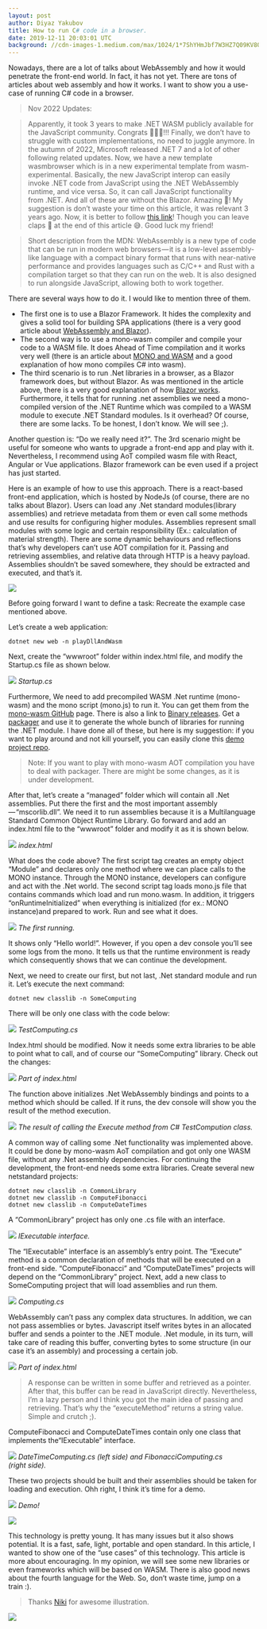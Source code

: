 ```yaml
---
layout: post
author: Diyaz Yakubov
title: How to run C# code in a browser.
date: 2019-12-11 20:03:01 UTC
background: //cdn-images-1.medium.com/max/1024/1*7ShYHmJbf7W3HZ7Q09KV8Q.png
---
```


Nowadays, there are a lot of talks about WebAssembly and how it would penetrate the front-end world. In fact, it has not yet. There are tons of articles about web assembly and how it works. I want to show you a use-case of running C# code in a&nbsp;browser.

> Nov 2022&nbsp;Updates:

> Apparently, it took 3 years to make&nbsp;.NET WASM publicly available for the JavaScript community. Congrats 🎉🎉🎉!!! Finally, we don’t have to struggle with custom implementations, no need to juggle anymore. In the autumn of 2022, Microsoft released&nbsp;.NET 7 and a lot of other following related updates. Now, we have a new template wasmbrowser which is in a new experimental template from wasm-experimental. Basically, the new JavaScript interop can easily invoke&nbsp;.NET code from JavaScript using the&nbsp;.NET WebAssembly runtime, and vice versa. So, it can call JavaScript functionality from&nbsp;.NET. And all of these are without the Blazor. Amazing 🤩! My suggestion is don’t waste your time on this article, it was relevant 3 years ago. Now, it is better to follow [this link](https://devblogs.microsoft.com/dotnet/use-net-7-from-any-javascript-app-in-net-7/)! Though you can leave claps 👏 at the end of this article 😅. Good luck my&nbsp;friend!

> Short description from the MDN: WebAssembly is a new type of code that can be run in modern web browsers — it is a low-level assembly-like language with a compact binary format that runs with near-native performance and provides languages such as C/C++ and Rust with a compilation target so that they can run on the web. It is also designed to run alongside JavaScript, allowing both to work together.

There are several ways how to do it. I would like to mention three of&nbsp;them.

- The first one is to use a Blazor Framework. It hides the complexity and gives a solid tool for building SPA applications (there is a very good article about [WebAssembly and&nbsp;Blazor](https://www.codemag.com/article/1809061/Re-Assembling-the-Web-with-Web-Assembly-and-Blazor)).
- The second way is to use a mono-wasm compiler and compile your code to a WASM file. It does Ahead of Time compilation and it works very well (there is an article about [MONO and WASM](https://www.mono-project.com/news/2018/01/16/mono-static-webassembly-compilation/) and a good explanation of how mono compiles C# into&nbsp;wasm).
- The third scenario is to run&nbsp;.Net libraries in a browser, as a Blazor framework does, but without Blazor. As was mentioned in the article above, there is a very good explanation of how [Blazor works](https://www.codemag.com/article/1809061/Re-Assembling-the-Web-with-Web-Assembly-and-Blazor). Furthermore, it tells that for running&nbsp;.net assemblies we need a mono-compiled version of the&nbsp;.NET Runtime which was compiled to a WASM module to execute&nbsp;.NET Standard modules. Is it overhead? Of course, there are some lacks. To be honest, I don’t know. We will see&nbsp;;).

Another question is: “Do we really need it?”. The 3rd scenario might be useful for someone who wants to upgrade a front-end app and play with it. Nevertheless, I recommend using AoT compiled wasm file with React, Angular or Vue applications. Blazor framework can be even used if a project has just&nbsp;started.

Here is an example of how to use this approach. There is a react-based front-end application, which is hosted by NodeJs (of course, there are no talks about Blazor). Users can load any&nbsp;.Net standard modules(library assemblies) and retrieve metadata from them or even call some methods and use results for configuring higher modules. Assemblies represent small modules with some logic and certain responsibility (Ex.: calculation of material strength). There are some dynamic behaviours and reflections that’s why developers can’t use AOT compilation for it. Passing and retrieving assemblies, and relative data through HTTP is a heavy payload. Assemblies shouldn’t be saved somewhere, they should be extracted and executed, and that’s&nbsp;it.

![](https://cdn-images-1.medium.com/max/1024/1*BR9WEOncgbtyIV2nbH4vFw.png)

Before going forward I want to define a task: Recreate the example case mentioned above.

Let’s create a web application:

    dotnet new web -n playDllAndWasm

Next, create the “wwwroot” folder within index.html file, and modify the Startup.cs file as shown&nbsp;below.

![](https://cdn-images-1.medium.com/max/749/1*lhtWuu5rppi4mrxjkmXzJQ.png)
_Startup.cs_

Furthermore, We need to add precompiled WASM&nbsp;.Net runtime (mono-wasm) and the mono script (mono.js) to run it. You can get them from the [mono-wasm GitHub](https://github.com/migueldeicaza/mono-wasm) page. There is also a link to [Binary releases](https://github.com/migueldeicaza/mono-wasm/releases). Get a [packager](https://github.com/mono/mono/blob/master/sdks/wasm/docs/packager.md) and use it to generate the whole bunch of libraries for running the&nbsp;.NET module. I have done all of these, but here is my suggestion: if you want to play around and not kill yourself, you can easily clone this [demo project&nbsp;repo](https://github.com/DiyazY/CSharpToWasm).

> Note: If you want to play with mono-wasm AOT compilation you have to deal with packager. There are might be some changes, as it is under development.

After that, let’s create a “managed” folder which will contain all&nbsp;.Net assemblies. Put there the first and the most important assembly — “mscorlib.dll”. We need it to run assemblies because it is a Multilanguage Standard Common Object Runtime Library. Go forward and add an index.html file to the “wwwroot” folder and modify it as it is shown&nbsp;below.

![](https://cdn-images-1.medium.com/max/695/1*1mjK8dREEvftdGn98btzoQ.png)
_index.html_

What does the code above? The first script tag creates an empty object “Module” and declares only one method where we can place calls to the MONO instance. Through the MONO instance, developers can configure and act with the&nbsp;.Net world. The second script tag loads mono.js file that contains commands which load and run mono.wasm. In addition, it triggers “onRuntimeInitialized” when everything is initialized (for ex.: MONO instance)and prepared to work. Run and see what it&nbsp;does.

![](https://cdn-images-1.medium.com/max/632/1*B1OWoEfQuDSKIRQQ7JOSJA.png)
_The first running._

It shows only “Hello world!”. However, if you open a dev console you’ll see some logs from the mono. It tells us that the runtime environment is ready which consequently shows that we can continue the development.

Next, we need to create our first, but not last,&nbsp;.Net standard module and run it. Let’s execute the next&nbsp;command:

    dotnet new classlib -n SomeComputing

There will be only one class with the code&nbsp;below:

![](https://cdn-images-1.medium.com/max/583/1*7CcvCVxIWM15gljcnWg5ow.png)
_TestComputing.cs_

Index.html should be modified. Now it needs some extra libraries to be able to point what to call, and of course our “SomeComputing” library. Check out the&nbsp;changes:

![](https://cdn-images-1.medium.com/max/1024/1*f37mCQ4qvEmEiHD4zzmCfg.png)
_Part of index.html_

The function above initializes&nbsp;.Net WebAssembly bindings and points to a method which should be called. If it runs, the dev console will show you the result of the method execution.

![](https://cdn-images-1.medium.com/max/628/1*iUcwN3ujbe9cyP2FLlkECw.png)
_The result of calling the Execute method from C# TestCompution class._

A common way of calling some&nbsp;.Net functionality was implemented above. It could be done by mono-wasm AoT compilation and got only one WASM file, without any&nbsp;.Net assembly dependencies. For continuing the development, the front-end needs some extra libraries. Create several new netstandard projects:

    dotnet new classlib -n CommonLibrary
    dotnet new classlib -n ComputeFibonacci
    dotnet new classlib -n ComputeDateTimes

A “CommonLibrary” project has only one&nbsp;.cs file with an interface.

![](https://cdn-images-1.medium.com/max/454/1*Bwm8zPbR5bvF0XfJHUH4ZQ.png)
_IExecutable interface._

The “IExecutable” interface is an assembly’s entry point. The “Execute” method is a common declaration of methods that will be executed on a front-end side. “ComputeFibonacci” and “ComputeDateTimes” projects will depend on the “CommonLibrary” project. Next, add a new class to SomeComputing project that will load assemblies and run&nbsp;them.

![](https://cdn-images-1.medium.com/max/835/1*FEZWtY7mfr4b64Cb2zI1Dw.png)
_Computing.cs_

WebAssembly can’t pass any complex data structures. In addition, we can not pass assemblies or bytes. Javascript itself writes bytes in an allocated buffer and sends a pointer to the&nbsp;.NET module.&nbsp;.Net module, in its turn, will take care of reading this buffer, converting bytes to some structure (in our case it’s an assembly) and processing a certain&nbsp;job.

![](https://cdn-images-1.medium.com/max/1024/1*I3Xpv4XVRl_8Xrvw4daAgg.png)
_Part of index.html_

> A response can be written in some buffer and retrieved as a pointer. After that, this buffer can be read in JavaScript directly. Nevertheless, I’m a lazy person and I think you got the main idea of passing and retrieving. That’s why the “executeMethod” returns a string value. Simple and crutch&nbsp;;).

ComputeFibonacci and ComputeDateTimes contain only one class that implements the“IExecutable” interface.

![](https://cdn-images-1.medium.com/max/1024/1*teKwXjQ9k7VWRVfmKHuM8w.png)
_DateTimeComputing.cs (left side) and FibonacciComputing.cs (right side)._

These two projects should be built and their assemblies should be taken for loading and execution. Ohh right, I think it’s time for a&nbsp;demo.

![](https://cdn-images-1.medium.com/max/951/1*bR9dR-quNwGcpEiCXxCVFQ.gif)
_Demo!_

![](https://cdn-images-1.medium.com/max/1024/1*UJIK_l2lXdLLs7gW-AbzPQ.png)

This technology is pretty young. It has many issues but it also shows potential. It is a fast, safe, light, portable and open standard. In this article, I wanted to show one of the “use cases” of this technology. This article is more about encouraging. In my opinion, we will see some new libraries or even frameworks which will be based on WASM. There is also good news about the fourth language for the Web. So, don’t waste time, jump on a train&nbsp;:).

> Thanks [Niki](https://medium.com/@nikitagavrilenko) for awesome illustration.

 ![](https://medium.com/_/stat?event=post.clientViewed&referrerSource=full_rss&postId=15d2c0c8bed3)